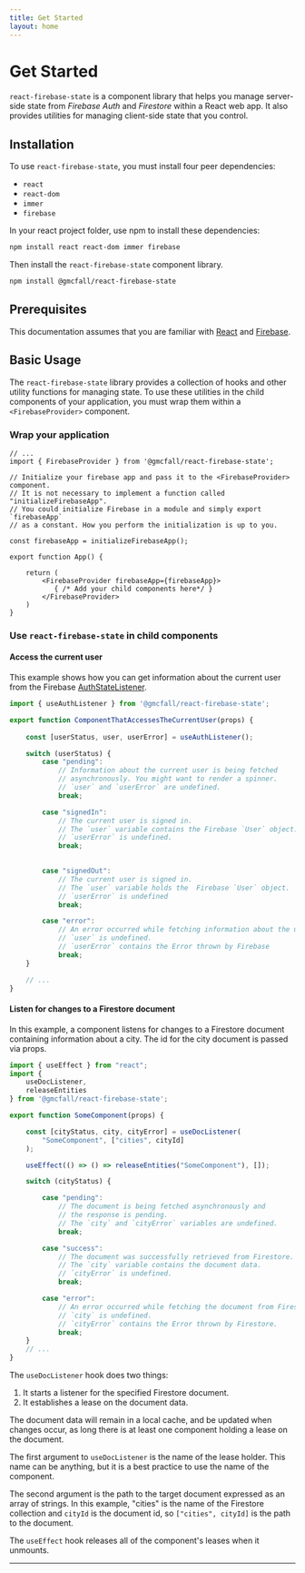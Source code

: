 ```yaml
---
title: Get Started
layout: home
---
```

# Get Started

`react-firebase-state` is a component library that helps you manage server-side state from *Firebase Auth* and *Firestore* 
within a React web app. It also provides utilities for managing client-side state that you control.

## Installation

To use `react-firebase-state`, you must install four peer dependencies:
- `react`
- `react-dom`
- `immer`
- `firebase`

In your react project folder, use npm to install these dependencies:
```sh
npm install react react-dom immer firebase
```

Then install the `react-firebase-state` component library.
```sh
npm install @gmcfall/react-firebase-state
```
## Prerequisites

This documentation assumes that you are familiar with [React] and [Firebase].

## Basic Usage

The `react-firebase-state` library provides a collection of hooks and other utility
functions for managing state. To use these utilities in the child components
of your application, you must wrap them within a `<FirebaseProvider>` component.

### Wrap your application

```tsx
// ...
import { FirebaseProvider } from '@gmcfall/react-firebase-state';

// Initialize your firebase app and pass it to the <FirebaseProvider> component. 
// It is not necessary to implement a function called "initializeFirebaseApp".  
// You could initialize Firebase in a module and simply export `firebaseApp` 
// as a constant. How you perform the initialization is up to you.

const firebaseApp = initializeFirebaseApp();

export function App() {

    return (
        <FirebaseProvider firebaseApp={firebaseApp}>
           { /* Add your child components here*/ }
        </FirebaseProvider>
    )
}

```

### Use `react-firebase-state` in child components

#### Access the current user

This example shows how you can get information about the current user from the Firebase 
[AuthStateListener].

```jsx
import { useAuthListener } from '@gmcfall/react-firebase-state';

export function ComponentThatAccessesTheCurrentUser(props) {
    
    const [userStatus, user, userError] = useAuthListener();

    switch (userStatus) {
        case "pending":
            // Information about the current user is being fetched
            // asynchronously. You might want to render a spinner.
            // `user` and `userError` are undefined. 
            break;

        case "signedIn":
            // The current user is signed in. 
            // The `user` variable contains the Firebase `User` object.
            // `userError` is undefined.
            break;
        

        case "signedOut":
            // The current user is signed in. 
            // The `user` variable holds the  Firebase `User` object.
            // `userError` is undefined
            break;

        case "error":
            // An error occurred while fetching information about the user.
            // `user` is undefined.
            // `userError` contains the Error thrown by Firebase
            break;
    }

    // ...
}
```

#### Listen for changes to a Firestore document

In this example, a component listens for changes to a Firestore document
containing information about a city. The id for the city document is
passed via props.

```jsx
import { useEffect } from "react";
import { 
    useDocListener,
    releaseEntities
} from '@gmcfall/react-firebase-state';

export function SomeComponent(props) {

    const [cityStatus, city, cityError] = useDocListener(
        "SomeComponent", ["cities", cityId]
    );

    useEffect(() => () => releaseEntities("SomeComponent"), []);

    switch (cityStatus) {

        case "pending":
            // The document is being fetched asynchronously and
            // the response is pending.
            // The `city` and `cityError` variables are undefined.
            break;

        case "success":
            // The document was successfully retrieved from Firestore.
            // The `city` variable contains the document data.
            // `cityError` is undefined.
            break;

        case "error":
            // An error occurred while fetching the document from Firestore.
            // `city` is undefined.
            // `cityError` contains the Error thrown by Firestore.
            break;
    }
    // ...
}
```

The `useDocListener` hook does two things:

1. It starts a listener for the specified Firestore document.
2. It establishes a lease on the document data.

The document data will remain in a local cache, and be updated when changes occur, 
as long there is at least one component holding a lease on the document.

The first argument to `useDocListener` is the name of the lease holder.  This name can be
anything, but it is a best practice to use the name of the component.

The second argument is the path to the target document expressed as an array of strings. 
In this example, "cities" is the name of the Firestore collection and `cityId` is the 
document id, so `["cities", cityId]` is the path to the document.

The `useEffect` hook releases all of the component's leases when it unmounts.

----

[React]: https://reactjs.org/
[Firebase]: https://firebase.google.com/
[AuthStateListener]: https://firebase.google.com/docs/reference/kotlin/com/google/firebase/auth/FirebaseAuth.AuthStateListener